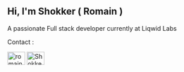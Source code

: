 <h2>Hi, I'm Shokker ( Romain )</h1>
<p>A passionate Full stack developer currently at Liqwid Labs</p>

<p align="left">Contact :</p>
<p align="left">
<a href="https://linkedin.com/in/romain-cheiko" target="blank"><img align="center" src="https://raw.githubusercontent.com/rahuldkjain/github-profile-readme-generator/master/src/images/icons/Social/linked-in-alt.svg" alt="romain-cheiko" height="30" width="40" /></a>
<a href="https://discord.gg/Shokker#1303" target="blank"><img align="center" src="https://raw.githubusercontent.com/rahuldkjain/github-profile-readme-generator/master/src/images/icons/Social/discord.svg" alt="Shokker#1303" height="30" width="40" /></a>
</p>
